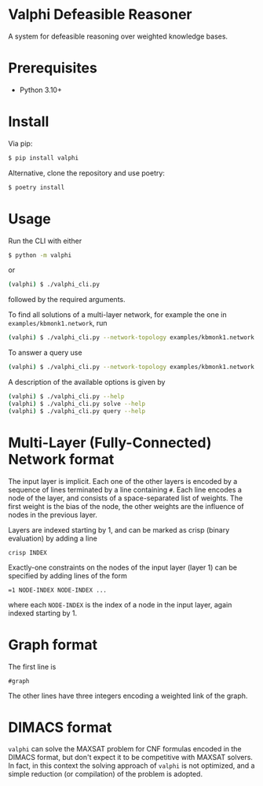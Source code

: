 # Valphi Defeasible Reasoner

A system for defeasible reasoning over weighted knowledge bases.


# Prerequisites

- Python 3.10+


# Install

Via pip:
```bash
$ pip install valphi
```

Alternative, clone the repository and use poetry:
```bash
$ poetry install
```


# Usage

Run the CLI with either
```bash
$ python -m valphi
```
or
```bash
(valphi) $ ./valphi_cli.py
```
followed by the required arguments.

To find all solutions of a multi-layer network, for example the one in `examples/kbmonk1.network`, run
```bash
(valphi) $ ./valphi_cli.py --network-topology examples/kbmonk1.network --weight-constraints --ordered solve
```

To answer a query use
```bash
(valphi) $ ./valphi_cli.py --network-topology examples/kbmonk1.network --weight-constraints --ordered query --query-filename examples/kbmonk1-1.query
```

A description of the available options is given by
```bash
(valphi) $ ./valphi_cli.py --help
(valphi) $ ./valphi_cli.py solve --help
(valphi) $ ./valphi_cli.py query --help
```


# Multi-Layer (Fully-Connected) Network format

The input layer is implicit.
Each one of the other layers is encoded by a sequence of lines terminated by a line containing `#`.
Each line encodes a node of the layer, and consists of a space-separated list of weights.
The first weight is the bias of the node, the other weights are the influence of nodes in the previous layer.

Layers are indexed starting by 1, and can be marked as crisp (binary evaluation) by adding a line
```
crisp INDEX
```

Exactly-one constraints on the nodes of the input layer (layer 1) can be specified by adding lines of the form
```
=1 NODE-INDEX NODE-INDEX ...
```
where each `NODE-INDEX` is the index of a node in the input layer, again indexed starting by 1.


# Graph format

The first line is
```
#graph
```

The other lines have three integers encoding a weighted link of the graph.


# DIMACS format

`valphi` can solve the MAXSAT problem for CNF formulas encoded in the DIMACS format, but don't expect it to be competitive with MAXSAT solvers.
In fact, in this context the solving approach of `valphi` is not optimized, and a simple reduction (or compilation) of the problem is adopted.
